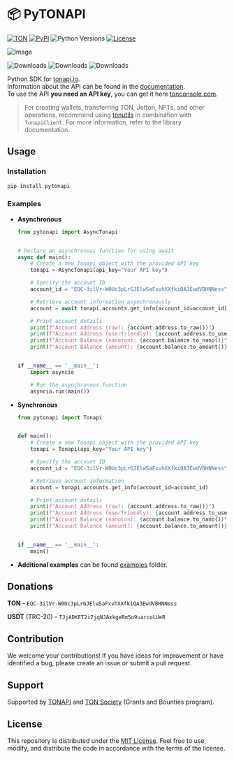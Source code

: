 # 📦 PyTONAPI

[![TON](https://img.shields.io/badge/TON-grey?logo=TON&logoColor=40AEF0)](https://ton.org)
[![PyPI](https://img.shields.io/pypi/v/pytonapi.svg?color=FFE873&labelColor=3776AB)](https://pypi.python.org/pypi/pytonapi)
![Python Versions](https://img.shields.io/badge/Python-3.7%20--%203.12-black?color=FFE873&labelColor=3776AB)
[![License](https://img.shields.io/github/license/tonkeeper/pytonapi)](https://github.com/tonkeeper/pytonapi/blob/main/LICENSE)

![Image](https://telegra.ph//file/f88bcf9051073973edbd6.jpg)

![Downloads](https://pepy.tech/badge/pytonapi)
![Downloads](https://pepy.tech/badge/pytonapi/month)
![Downloads](https://pepy.tech/badge/pytonapi/week)

Python SDK for [tonapi.io](https://tonapi.io).\
Information about the API can be found in the  [documentation](https://docs.tonconsole.com/tonapi/api-v2).\
To use the API **you need an API key**, you can get it here [tonconsole.com](https://tonconsole.com/).

<blockquote>
For creating wallets, transferring TON, Jetton, NFTs, and other operations, recommend using <a href="https://github.com/nessshon/tonutils">tonutils</a> in combination with <code>TonapiClient</code>. For more information, refer to the library documentation.
</blockquote>

## Usage

### Installation

```bash
pip install pytonapi
```

### Examples

* **Asynchronous**

  ```python
  from pytonapi import AsyncTonapi
  
  
  # Declare an asynchronous function for using await
  async def main():
      # Create a new Tonapi object with the provided API key
      tonapi = AsyncTonapi(api_key="Your API key")
  
      # Specify the account ID
      account_id = "EQC-3ilVr-W0Uc3pLrGJElwSaFxvhXXfkiQA3EwdVBHNNess"  # noqa
  
      # Retrieve account information asynchronously
      account = await tonapi.accounts.get_info(account_id=account_id)
  
      # Print account details
      print(f"Account Address (raw): {account.address.to_raw()}")
      print(f"Account Address (userfriendly): {account.address.to_userfriendly(is_bounceable=True)}")
      print(f"Account Balance (nanoton): {account.balance.to_nano()}")
      print(f"Account Balance (amount): {account.balance.to_amount()}")
  
  
  if __name__ == '__main__':
      import asyncio
  
      # Run the asynchronous function
      asyncio.run(main())
  
  ```

* **Synchronous**

  ```python
  from pytonapi import Tonapi
  
  
  def main():
      # Create a new Tonapi object with the provided API key
      tonapi = Tonapi(api_key="Your API key")
  
      # Specify the account ID
      account_id = "EQC-3ilVr-W0Uc3pLrGJElwSaFxvhXXfkiQA3EwdVBHNNess"  # noqa
  
      # Retrieve account information
      account = tonapi.accounts.get_info(account_id=account_id)
  
      # Print account details
      print(f"Account Address (raw): {account.address.to_raw()}")
      print(f"Account Address (userfriendly): {account.address.to_userfriendly(is_bounceable=True)}")
      print(f"Account Balance (nanoton): {account.balance.to_nano()}")
      print(f"Account Balance (amount): {account.balance.to_amount()}")
  
  
  if __name__ == '__main__':
      main()
  ```

* **Additional examples** can be found [examples](https://github.com/tonkeeper/pytonapi/tree/main/examples) folder.

## Donations

**TON** - `EQC-3ilVr-W0Uc3pLrGJElwSaFxvhXXfkiQA3EwdVBHNNess`

**USDT** (TRC-20) - `TJjADKFT2i7jqNJAxkgeRm5o9uarcoLUeR`

## Contribution

We welcome your contributions! If you have ideas for improvement or have identified a bug, please create an issue or
submit a pull request.

## Support

Supported by  [TONAPI](https://tonapi.io) and [TON Society](https://github.com/ton-society/grants-and-bounties) (Grants
and Bounties program).

## License

This repository is distributed under the [MIT License](https://github.com/tonkeeper/pytonapi/blob/main/LICENSE). Feel
free to use, modify, and distribute the code in accordance
with the terms of the license.

